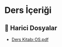 # Ders İçeriği


<!--Index-->

## 📂 Harici Dosyalar

- [Ders Kitabı OS.pdf](./Ders%20Kitab%C4%B1%20OS.pdf)


<!--Index-->

